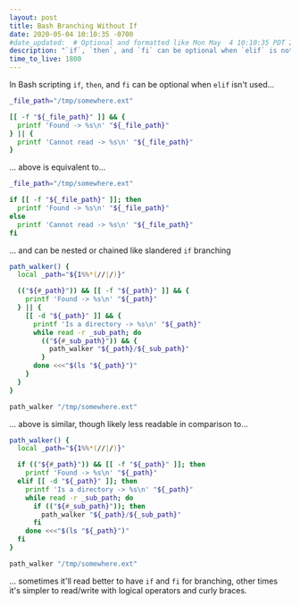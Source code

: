 ```yaml
---
layout: post
title: Bash Branching Without If
date: 2020-05-04 10:10:35 -0700
#date_updated:  # Optional and formatted like Mon May  4 10:10:35 PDT 2020 above
description: "`if`, `then`, and `fi` can be optional when `elif` is not used"
time_to_live: 1800
---
```




In Bash scripting `if`, `then`, and `fi` can be optional when `elif` isn't used...


```bash
_file_path="/tmp/somewhere.ext"

[[ -f "${_file_path}" ]] && {
  printf 'Found -> %s\n' "${_file_path}"
} || {
  printf 'Cannot read -> %s\n' "${_file_path}"
}
```


... above is equivalent to...


```bash
_file_path="/tmp/somewhere.ext"

if [[ -f "${_file_path}" ]]; then
  printf 'Found -> %s\n' "${_file_path}"
else
  printf 'Cannot read -> %s\n' "${_file_path}"
fi
```


... and can be nested or chained like slandered `if` branching


```bash
path_walker() {
  local _path="${1%%*(//|/)}"

  (("${#_path}")) && [[ -f "${_path}" ]] && {
    printf 'Found -> %s\n' "${_path}"
  } || {
    [[ -d "${_path}" ]] && {
      printf 'Is a directory -> %s\n' "${_path}"
      while read -r _sub_path; do
        (("${#_sub_path}")) && {
          path_walker "${_path}/${_sub_path}"
        }
      done <<<"$(ls "${_path}")"
    }
  }
}

path_walker "/tmp/somewhere.ext"
```


... above is similar, though likely less readable in comparison to...


```bash
path_walker() {
  local _path="${1%%*(//|/)}"

  if (("${#_path}")) && [[ -f "${_path}" ]]; then
    printf 'Found -> %s\n' "${_path}"
  elif [[ -d "${_path}" ]]; then
    printf 'Is a directory -> %s\n' "${_path}"
    while read -r _sub_path; do
      if (("${#_sub_path}")); then
        path_walker "${_path}/${_sub_path}"
      fi
    done <<<"$(ls "${_path}")"
  fi
}

path_walker "/tmp/somewhere.ext"
```


... sometimes it'll read better to have `if` and `fi` for branching, other times it's simpler to read/write with logical operators and curly braces.
